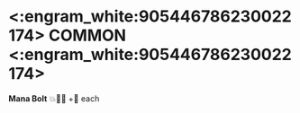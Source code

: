 # <:engram_white:905446786230022174> COMMON <:engram_white:905446786230022174>

**Mana Bolt** :boom::dart::twisted_rightwards_arrows: +:large_blue_diamond: each